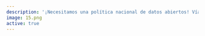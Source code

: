 ```yaml
---
description: '¡Necesitamos una política nacional de datos abiertos! Vía @Ciudadanoi #AgendaTransparencia http://agendatransparencia.cl http://ow.ly/i/aznoE'
image: 15.png
active: true
---
```

